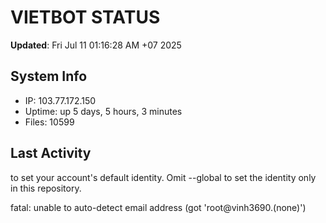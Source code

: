 # VIETBOT STATUS
**Updated**: Fri Jul 11 01:16:28 AM +07 2025

## System Info
- IP: 103.77.172.150
- Uptime: up 5 days, 5 hours, 3 minutes
- Files: 10599

## Last Activity

to set your account's default identity.
Omit --global to set the identity only in this repository.

fatal: unable to auto-detect email address (got 'root@vinh3690.(none)')
